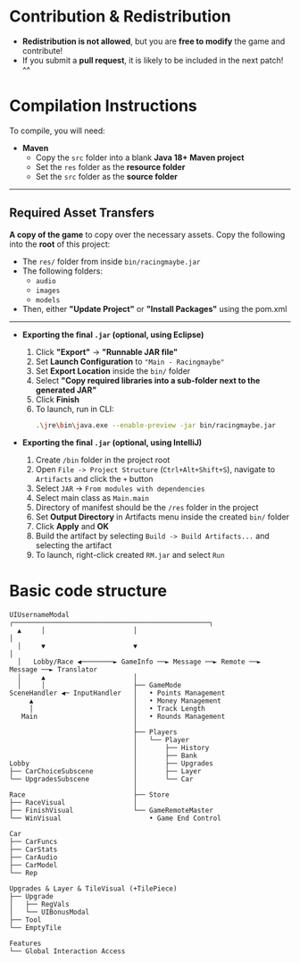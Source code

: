 
#  Contribution & Redistribution  

- **Redistribution is not allowed**, but you are **free to modify** the game and contribute!  
- If you submit a **pull request**, it is likely to be included in the next patch! ^^

#  Compilation Instructions  

To compile, you will need:  

- **Maven**  
  - Copy the `src` folder into a blank **Java 18+ Maven project**  
  - Set the `res` folder as the **resource folder**  
  - Set the `src` folder as the **source folder**

---
##  Required Asset Transfers  
**A copy of the game** to copy over the necessary assets.
Copy the following into the **root** of this project:  
- The `res/` folder from inside `bin/racingmaybe.jar`  
- The following folders:  
  - `audio`  
  - `images`  
  - `models`  
- Then, either **"Update Project"** or **"Install Packages"** using the pom.xml
---

- **Exporting the final `.jar` (optional, using Eclipse)**  
  1. Click **"Export"** → **"Runnable JAR file"**  
  2. Set **Launch Configuration** to `"Main - Racingmaybe"`  
  3. Set **Export Location** inside the `bin/` folder  
  4. Select **"Copy required libraries into a sub-folder next to the generated JAR"**  
  5. Click **Finish**  
  6. To launch, run in CLI:  
     ```sh
     .\jre\bin\java.exe --enable-preview -jar bin/racingmaybe.jar
     ```

- **Exporting the final `.jar` (optional, using IntelliJ)**
  1. Create `/bin` folder in the project root
  2. Open `File -> Project Structure` (`Ctrl+Alt+Shift+S`), navigate to `Artifacts` and click the `+` button
  2. Select `JAR` -> `From modules with dependencies`
  3. Select main class as `Main.main`
  4. Directory of manifest should be the `/res` folder in the project
  3. Set **Output Directory** in Artifacts menu inside the created `bin/` folder
  4. Click **Apply** and **OK**
  5. Build the artifact by selecting `Build -> Build Artifacts...` and selecting the artifact
  6. To launch, right-click created `RM.jar` and select `Run`

# Basic code structure
```
UIUsernameModal                ┌─────────────────────────────────────────────────┐
  ▲     │                      │                                                 │
  │     ▼                      ▼                                                 │
  │   Lobby/Race ◀────────► GameInfo ──► Message ──► Remote ──► Message ──► Translator
  │     ▲                      │
  │     │                      ├── GameMode
SceneHandler ◀─ InputHandler   │   • Points Management
     ▲                         │   • Money Management
     │                         │   • Track Length
   Main                        │   • Rounds Management
                               │
                               ├── Players
                               │   └── Player
                               │       ├── History
                               │       ├── Bank
Lobby                          │       ├── Upgrades
├── CarChoiceSubscene          │       ├── Layer
└── UpgradesSubscene           │       └── Car
                               │
Race                           ├── Store 
├── RaceVisual                 │ 
├── FinishVisual               └── GameRemoteMaster
└── WinVisual                      • Game End Control
                                                                
Car
├── CarFuncs
├── CarStats
├── CarAudio
├── CarModel
└── Rep

Upgrades & Layer & TileVisual (+TilePiece)
├── Upgrade
│   ├── RegVals
│   └── UIBonusModal
├── Tool
└── EmptyTile 
 
Features
└── Global Interaction Access
```
